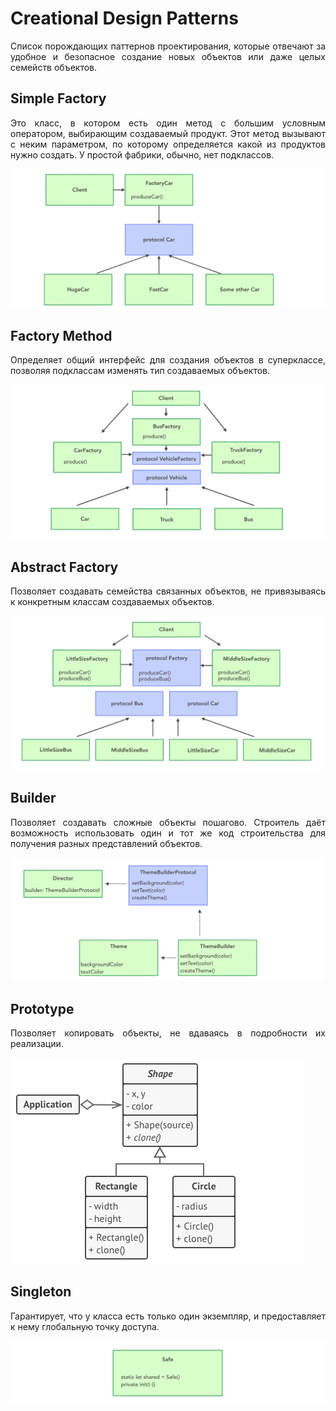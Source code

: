 # Creational Design Patterns
<p align="justify">Список порождающих паттернов проектирования, которые отвечают за удобное и безопасное создание новых объектов или даже целых семейств объектов.</p>

## Simple Factory
<p align="justify">Это класс, в котором есть один метод с большим условным оператором, выбирающим создаваемый продукт. Этот метод вызывают с неким параметром, по которому определяется какой из продуктов нужно создать. У простой фабрики, обычно, нет подклассов.</p>

![](resources/Simple_Factory.png)

## Factory Method
<p align="justify">Определяет общий интерфейс для создания объектов в суперклассе, позволяя подклассам изменять тип создаваемых объектов.</p>

![](resources/Factory_Method.png)

## Abstract Factory
<p align="justify">Позволяет создавать семейства связанных объектов, не привязываясь к конкретным классам создаваемых объектов.</p>

![](resources/Abstract_Factory.png)

## Builder
<p align="justify">Позволяет создавать сложные объекты пошагово. Строитель даёт возможность использовать один и тот же код строительства для получения разных представлений объектов.</p>

![](resources/Builder.png)

## Prototype
<p align="justify">Позволяет копировать объекты, не вдаваясь в подробности их реализации.</p>

![](resources/Prototype.png)

## Singleton
<p align="justify">Гарантирует, что у класса есть только один экземпляр, и предоставляет к нему глобальную точку доступа.</p>

![](resources/Singleton.png)

